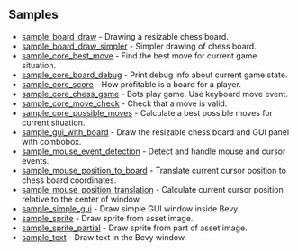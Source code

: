 ## Samples

- [sample_board_draw](./sample_board_draw) - Drawing a resizable chess board.
- [sample_board_draw_simpler](./sample_board_draw_simpler) - Simpler drawing of chess board.
- [sample_core_best_move](./sample_core_best_move) - Find the best move for current game situation.
- [sample_core_board_debug](./sample_core_best_move) - Print debug info about current game state.
- [sample_core_score](./sample_core_score) - How profitable is a board for a player.
- [sample_core_chess_game](./sample_core_chess_game) - Bots play game. Use keyboard move event.
- [sample_core_move_check](./sample_core_move_check) - Check that a move is valid.
- [sample_core_possible_moves](./sample_core_possible_moves) - Calculate a best possible moves for current situation.
- [sample_gui_with_board](./sample_gui_with_board) - Draw the resizable chess board and GUI panel with combobox.
- [sample_mouse_event_detection](./sample_mouse_event_detection) - Detect and handle mouse and cursor events.
- [sample_mouse_position_to_board](./sample_mouse_position_to_board) - Translate current cursor position to chess board coordinates.
- [sample_mouse_position_translation](./sample_mouse_position_translation) - Calculate current cursor position relative to the center of window.
- [sample_simple_gui](./sample_simple_gui) - Draw simple GUI window inside Bevy.
- [sample_sprite](./sample_sprite) - Draw sprite from asset image.
- [sample_sprite_partial](./sample_sprite_partial) - Draw sprite from part of asset image.
- [sample_text](./sample_text) - Draw text in the Bevy window.
